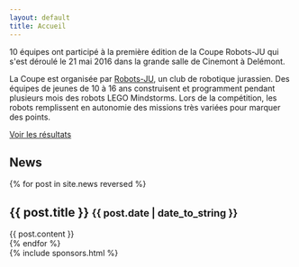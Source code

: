 ```yaml
---
layout: default
title: Accueil
---
```


<div class="area-content-top" style="background-image: url(/media/banners/robotgame21.jpg);">
<div class="container-main">
<section class="section-popup" markdown="1">

10 équipes ont participé à la première édition de la Coupe Robots-JU qui s'est déroulé le 21 mai 2016 dans la grande salle de Cinemont à Delémont.

La Coupe est organisée par [Robots-JU](https://robots-ju.ch/), un club de robotique jurassien.
Des équipes de jeunes de 10 à 16 ans construisent et programment pendant plusieurs mois des robots LEGO Mindstorms.
Lors de la compétition, les robots remplissent en autonomie des missions très variées pour marquer des points.

<a class="btn btn-center" href="/resultats"><i class="fa fa-trophy" aria-hidden="true"></i> Voir les résultats</a>

</section>
</div>
</div>
<div class="area-content-body">
	<div class="container-main">
		<section class="section-only-title">
			<h1>News</h1>
		</section>
		{% for post in site.news reversed %}
		<section class="section-popup">
			<h1>{{ post.title }} <small>{{ post.date | date_to_string }}</small></h1>
			{{ post.content }}
		</section>
		{% endfor %}
	</div>
	<div class="container-secondary">
		{% include sponsors.html %}
	</div>
</div>

